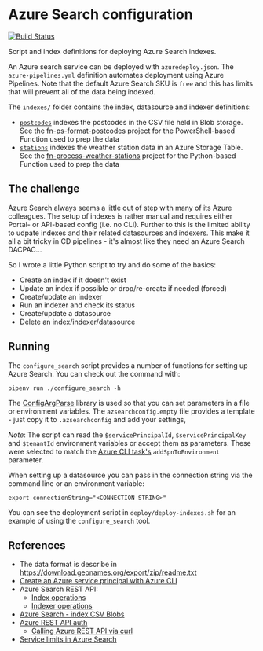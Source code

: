 # Azure Search configuration

[![Build Status](https://dev.azure.com/weatherballoon/Weather%20Balloon/_apis/build/status/weather-balloon.deploy-search?branchName=master)](https://dev.azure.com/weatherballoon/Weather%20Balloon/_build/latest?definitionId=13&branchName=master)

Script and index definitions for deploying Azure Search indexes.

An Azure search service can be deployed with `azuredeploy.json`. The `azure-pipelines.yml`
definition automates deployment using Azure Pipelines. Note that the default Azure Search SKU
is `free` and this has limits that will prevent all of the data being indexed.

The `indexes/` folder contains the index, datasource and indexer definitions:

- [`postcodes`](indexes/postcodes/) indexes the postcodes in the CSV file held in Blob storage.
See the [fn-ps-format-postcodes](https://github.com/weather-balloon/fn-ps-format-postcodes)
project for the PowerShell-based Function used to prep the data
- [`stations`](indexes/stations) indexes the weather station data in an Azure Storage Table.
See the [fn-process-weather-stations](https://github.com/weather-balloon/fn-process-weather-stations)
project for the Python-based Function used to prep the data

## The challenge

Azure Search always seems a little out of step with many of its Azure colleagues. The
setup of indexes is rather manual and requires either Portal- or API-based config
(i.e. no CLI). Further to this is the limited ability to udpate indexes and their related
datasources and indexers. This make it all a bit tricky in CD pipelines - it's almost
like they need an Azure Search DACPAC...

So I wrote a little Python script to try and do some of the basics:

- Create an index if it doesn't exist
- Update an index if possible or drop/re-create if needed (forced)
- Create/update an indexer
- Run an indexer and check its status
- Create/update a datasource
- Delete an index/indexer/datasource

## Running

The `configure_search` script provides a number of functions for setting up Azure Search. You can
check out the command with:

    pipenv run ./configure_search -h

The [ConfigArgParse](https://pypi.org/project/ConfigArgParse/) library is used so that
you can set parameters in a file or environment variables. The `azsearchconfig.empty` file
provides a template - just copy it to `.azsearchconfig` and add your settings,

_Note_: The script can read the `$servicePrincipalId`, `$servicePrincipalKey` and `$tenantId`
environment variables or accept them as parameters. These were selected to match the
[Azure CLI task's](https://docs.microsoft.com/en-us/azure/devops/pipelines/tasks/deploy/azure-cli?view=azure-devops)
`addSpnToEnvironment` parameter.

When setting up a datasource you can pass in the connection string via the command line
or an environment variable:

    export connectionString="<CONNECTION STRING>"

You can see the deployment script in `deploy/deploy-indexes.sh` for an example
of using the `configure_search` tool.


## References

* The data format is describe in https://download.geonames.org/export/zip/readme.txt
* [Create an Azure service principal with Azure CLI](https://docs.microsoft.com/en-us/cli/azure/create-an-azure-service-principal-azure-cli)
* Azure Search REST API:
  * [Index operations](https://docs.microsoft.com/en-au/rest/api/searchservice/index-operations)
  * [Indexer operations](https://docs.microsoft.com/en-au/rest/api/searchservice/indexer-operations)
* [Azure Search - index CSV Blobs](https://docs.microsoft.com/en-au/azure/search/search-howto-index-csv-blobs)
* [Azure REST API auth](https://docs.microsoft.com/en-us/rest/api/azure/#create-the-request)
  * [Calling Azure REST API via curl](https://medium.com/@mauridb/calling-azure-rest-api-via-curl-eb10a06127)
* [Service limits in Azure Search](https://docs.microsoft.com/en-au/azure/search/search-limits-quotas-capacity)

